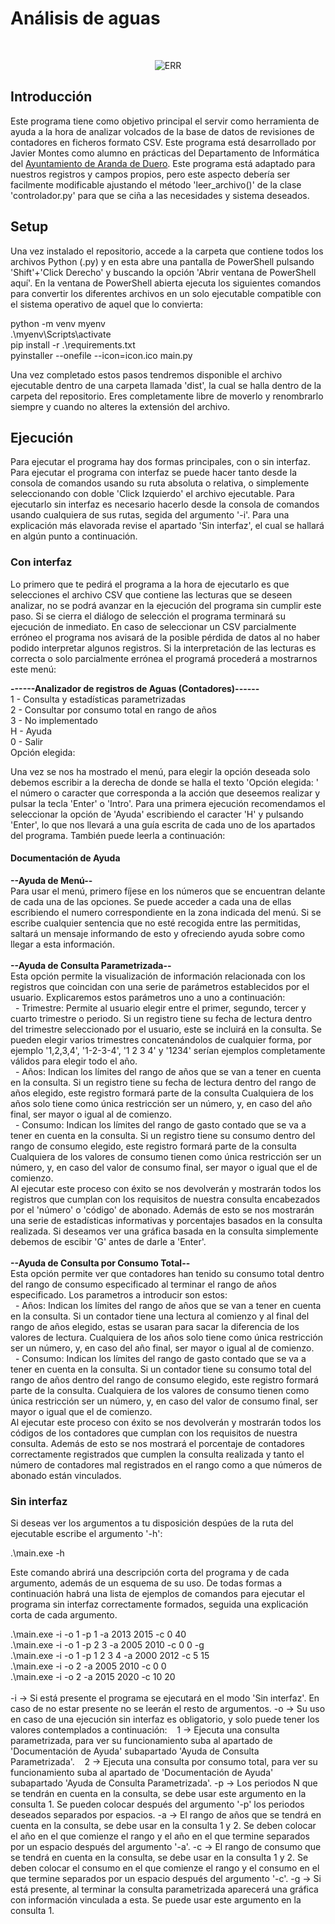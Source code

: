 # Análisis de aguas
<br/>
<p align="center"><img src="./icon.ico" alt="ERR"></p>

## Introducción
Este programa tiene como objetivo principal el servir como herramienta de ayuda a la hora de analizar volcados de la base de datos de revisiones de contadores en ficheros formato CSV. Este programa está desarrollado por Javier Montes como alumno en prácticas del Departamento de Informática del [Ayuntamiento de Aranda de Duero](https://www.arandadeduero.es/).
Este programa está adaptado para nuestros registros y campos propios, pero este aspecto debería ser facilmente modificable ajustando el método 'leer_archivo()' de la clase 'controlador.py' para que se ciña a las necesidades y sistema deseados.
## Setup
Una vez instalado el repositorio, accede a la carpeta que contiene todos los archivos Python (.py) y en esta abre una pantalla de PowerShell pulsando 'Shift'+'Click Derecho' y buscando la opción 'Abrir ventana de PowerShell aquí'. En la ventana de PowerShell abierta ejecuta los siguientes comandos para convertir los diferentes archivos en un solo ejecutable compatible con el sistema operativo de aquel que lo convierta:

<p align="left">
    python -m venv myenv<br/>
    .\myenv\Scripts\activate<br/>
    pip install -r .\requirements.txt<br/>
    pyinstaller --onefile --icon=icon.ico main.py
</p>

Una vez completado estos pasos tendremos disponible el archivo ejecutable dentro de una carpeta llamada 'dist', la cual se halla dentro de la carpeta del repositorio. Eres completamente libre de moverlo y renombrarlo siempre y cuando no alteres la extensión del archivo.
## Ejecución
Para ejecutar el programa hay dos formas principales, con o sin interfaz. Para ejecutar el programa con interfaz se puede hacer tanto desde la consola de comandos usando su ruta absoluta o relativa, o simplemente seleccionando con doble 'Click Izquierdo' el archivo ejecutable. Para ejecutarlo sin interfaz  es necesario hacerlo desde la consola de comandos usando cualquiera de sus rutas, segida del argumento '-i'. Para una explicación más elavorada revise el apartado 'Sin interfaz', el cual se hallará en algún punto a continuación.
### Con interfaz
Lo primero que te pedirá el programa a la hora de ejecutarlo es que selecciones el archivo CSV que contiene las lecturas que se deseen analizar, no se podrá avanzar en la ejecución del programa sin cumplir este paso. Si se cierra el diálogo de selección el programa terminará su ejecución de inmediato. En caso de seleccionar un CSV parcialmente erróneo el programa nos avisará de la posible pérdida de datos al no haber podido interpretar algunos registros. Si la interpretación de las lecturas es correcta o solo parcialmente errónea el programá procederá a mostrarnos este menú:

<p align="left">
    <b>------Analizador de registros de Aguas (Contadores)------</b> <br/>
     1 - Consulta y estadísticas parametrizadas <br/>
     2 - Consultar por consumo total en rango de años <br/>
     3 - No implementado <br/>
     H - Ayuda <br/>
     0 - Salir <br/>
    Opción elegida:
</p>

Una vez se nos ha mostrado el menú, para elegir la opción deseada solo debemos escribir a la derecha de donde se halla el texto 'Opción elegida: ' el número o caracter que corresponda a la acción que deseemos realizar y pulsar la tecla 'Enter' o 'Intro'. Para una primera ejecución recomendamos el seleccionar la opción de 'Ayuda' escribiendo el caracter 'H' y pulsando 'Enter', lo que nos llevará a una guía escrita de cada uno de los apartados del programa. También puede leerla a continuación:

<p align="left">
    <h4>Documentación de Ayuda</h4>
    <b>--Ayuda de Menú--</b><br/>
    Para usar el menú, primero fíjese en los números que se encuentran delante de cada una de las opciones. Se puede acceder a cada una de ellas escribiendo el numero correspondiente en la zona indicada del menú. Si se escribe cualquier sentencia que no esté recogida entre las permitidas, saltará un mensaje informando de esto y ofreciendo ayuda sobre como llegar a esta información.<br/><br/>
    <b>--Ayuda de Consulta Parametrizada--</b><br/>
  Esta opción permite la visualización de información relacionada con los registros que coincidan con una serie de parámetros establecidos por el usuario. Explicaremos estos parámetros uno a uno a continuación:<br/>
    &nbsp;&nbsp;- Trimestre: Permite al usuario elegir entre el primer, segundo, tercer y cuarto trimestre o periodo. Si un registro tiene su fecha de lectura dentro del trimestre seleccionado por el usuario, este se incluirá en la consulta. Se pueden elegir varios trimestres concatenándolos de cualquier forma, por ejemplo '1,2,3,4', '1-2-3-4', '1 2 3 4' y '1234' serían ejemplos completamente válidos para elegir todo el año.<br/>
    &nbsp;&nbsp;- Años: Indican los límites del rango de años que se van a tener en cuenta en la consulta. Si un registro tiene su fecha de lectura dentro del rango de años elegido, este registro formará parte de la consulta Cualquiera de los años solo tiene como única restricción ser un número, y, en caso del año final, ser mayor o igual al de comienzo.<br/>
    &nbsp;&nbsp;- Consumo: Indican los límites del rango de gasto contado que se va a tener en cuenta en la consulta. Si un registro tiene su consumo dentro del rango de consumo elegido, este registro formará parte de la consulta Cualquiera de los valores de consumo tienen como única restricción ser un número, y, en caso del valor de consumo final, ser mayor o igual que el de comienzo.<br/>
    Al ejecutar este proceso con éxito se nos devolverán y mostrarán todos los registros que cumplan con los requisitos de nuestra consulta encabezados por el 'número' o 'código' de abonado. Además de esto se nos mostrarán una serie de estadísticas informativas y porcentajes basados en la consulta realizada. Si deseamos ver una gráfica basada en la consulta simplemente debemos de escibir 'G' antes de darle a 'Enter'.<br/><br/>
    <b>--Ayuda de Consulta por Consumo Total--</b><br/>
    Esta opción permite ver que contadores han tenido su consumo total dentro del rango de consumo especificado al terminar el rango de años especificado. Los parametros a introducir son estos: <br/>
    &nbsp;&nbsp;- Años: Indican los límites del rango de años que se van a tener en cuenta en la consulta. Si un contador tiene una lectura al comienzo y al final del rango de años elegido, estas se usaran para sacar la diferencia de los valores de lectura. Cualquiera de los años solo tiene como única restricción ser un número, y, en caso del año final, ser mayor o igual al de comienzo.<br/>
    &nbsp;&nbsp;- Consumo: Indican los límites del rango de gasto contado que se va a tener en cuenta en la consulta. Si un contador tiene su consumo total del rango de años dentro del rango de consumo elegido, este registro formará parte de la consulta. Cualquiera de los valores de consumo tienen como única restricción ser un número, y, en caso del valor de consumo final, ser mayor o igual que el de comienzo. <br/>
    Al ejecutar este proceso con éxito se nos devolverán y mostrarán todos los códigos de los contadores que cumplan con los requisitos de nuestra consulta. Además de esto se nos mostrará el porcentaje de contadores correctamente registrados que cumplen la consulta realizada y tanto el número de contadores mal registrados en el rango como a que números de abonado están vinculados. <br/>
</p>

### Sin interfaz
Si deseas ver los argumentos a tu disposición despúes de la ruta del ejecutable escribe el argumento '-h':

<p align="left">
    .\main.exe -h
</p>

Este comando abrirá una descripción corta del programa y de cada argumento, además de un esquema de su uso. De todas formas a continuación habrá una lista de ejemplos de comandos para ejecutar el programa sin interfaz correctamente formados, seguida una explicación corta de cada argumento.

<p align="left">
    .\main.exe -i -o 1 -p 1 -a 2013 2015 -c 0 40<br/>
    .\main.exe -i -o 1 -p 2 3 -a 2005 2010 -c 0 0 -g<br/>
    .\main.exe -i -o 1 -p 1 2 3 4 -a 2000 2012 -c 5 15<br/>
    .\main.exe -i -o 2 -a 2005 2010 -c 0 0<br/>
    .\main.exe -i -o 2 -a 2015 2020 -c 10 20<br/><br/>
    -i -> Si está presente el programa se ejecutará en el modo 'Sin interfaz'. En caso de no estar presente no se leerán el resto de argumentos.
    -o -> Su uso en caso de una ejecución sin interfaz es obligatorio, y solo puede tener los valores contemplados a continuación:
    &nbsp;&nbsp;&nbsp;1 -> Ejecuta una consulta parametrizada, para ver su funcionamiento suba al apartado de 'Documentación de Ayuda' subapartado 'Ayuda de Consulta Parametrizada'.
    &nbsp;&nbsp;&nbsp;2 -> Ejecuta una consulta por consumo total, para ver su funcionamiento suba al apartado de 'Documentación de Ayuda' subapartado 'Ayuda de Consulta Parametrizada'.
    -p -> Los periodos N que se tendrán en cuenta en la consulta, se debe usar este argumento en la consulta 1. Se pueden colocar después del argumento '-p' los periodos deseados separados por espacios.
    -a -> El rango de años que se tendrá en cuenta en la consulta, se debe usar en la consulta 1 y 2. Se deben colocar el año en el que comienze el rango y el año en el que termine separados por un espacio después del argumento '-a'.
    -c -> El rango de consumo que se tendrá en cuenta en la consulta, se debe usar en la consulta 1 y 2. Se deben colocar el consumo en el que comienze el rango y el consumo en el que termine separados por un espacio después del argumento '-c'.
    -g -> Si está presente, al terminar la consulta parametrizada aparecerá una gráfica con información vinculada a esta. Se puede usar este argumento en la consulta 1.
</p>
